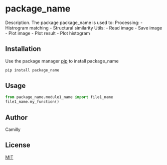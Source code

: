 # package_name

Description. 
The package package_name is used to:
	Processing:
		- Histrogram matching 
		- Structural similarity
	Utils:
		- Read image
		- Save image
		- Plot image
		- Plot result
		- Plot histogram

## Installation

Use the package manager [pip](https://pip.pypa.io/en/stable/) to install package_name

```bash
pip install package_name
```

## Usage

```python
from package_name.module1_name import file1_name
file1_name.my_function()
```

## Author
Camilly

## License
[MIT](https://choosealicense.com/licenses/mit/)